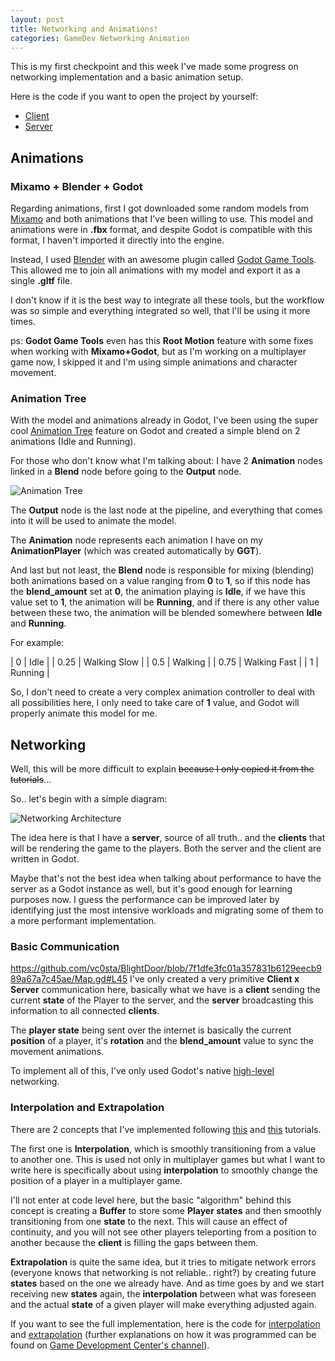 ```yaml
---
layout: post
title: Networking and Animations! 
categories: GameDev Networking Animation
---
```


This is my first checkpoint and this week I've made some progress on networking implementation and a basic animation setup.

Here is the code if you want to open the project by yourself:

- [Client](https://github.com/vc0sta/BlightDoor/)
- [Server](https://github.com/vc0sta/BlightDoor-Server)

## Animations

### Mixamo + Blender + Godot

Regarding animations, first I got downloaded some random models from [Mixamo](https://www.mixamo.com/) and both animations that I've been willing to use. This model and animations were in **.fbx** format, and despite Godot is compatible with this format, I haven't imported it directly into the engine.

Instead, I used [Blender](https://www.blender.org/) with an awesome plugin called [Godot Game Tools](https://viniguerrero.itch.io/godot-game-tools). This allowed me to join all animations with my model and export it as a single **.gltf** file.

I don't know if it is the best way to integrate all these tools, but the workflow was so simple and everything integrated so well, that I'll be using it more times.

ps: **Godot Game Tools** even has this **Root Motion** feature with some fixes when working with **Mixamo+Godot**, but as I'm working on a multiplayer game now, I skipped it and I'm using simple animations and character movement.

### Animation Tree

With the model and animations already in Godot, I've been using the super cool [Animation Tree](https://docs.godotengine.org/en/stable/tutorials/animation/animation_tree.html) feature on Godot and created a simple blend on 2 animations (Idle and Running).

For those who don't know what I'm talking about:
I have 2 **Animation** nodes linked in a **Blend** node before going to the **Output** node.

![Animation Tree]({{site.baseurl}}/post_images/2021-09-07/animation-tree.png)

The **Output** node is the last node at the pipeline, and everything that comes into it will be used to animate the model.

The **Animation** node represents each animation I have on my **AnimationPlayer** (which was created automatically by **GGT**).

And last but not least, the **Blend** node is responsible for mixing (blending) both animations based on a value ranging from **0** to **1**, so if this node has the **blend_amount** set at **0**, the animation playing is **Idle**, if we have this value set to **1**, the animation will be **Running**, and if there is any other value between these two, the animation will be blended somewhere between **Idle** and **Running**.

For example:

| 0    | Idle           |
| 0.25 | Walking Slow   |
| 0.5  | Walking        |
| 0.75 | Walking Fast   |
| 1    | Running        |

So, I don't need to create a very complex animation controller to deal with all possibilities here, I only need to take care of **1** value, and Godot will properly animate this model for me.


## Networking

Well, this will be more difficult to explain ~~because I only copied it from the tutorials~~...

So.. let's begin with a simple diagram:

![Networking Architecture]({{site.baseurl}}/post_images/2021-09-07/network-architecture.png)

The idea here is that I have a **server**, source of all truth.. and the **clients** that will be rendering the game to the players. Both the server and the client are written in Godot.

Maybe that's not the best idea when talking about performance to have the server as a Godot instance as well, but it's good enough for learning purposes now. I guess the performance can be improved later by identifying just the most intensive workloads and migrating some of them to a more performant implementation.

### Basic Communication
https://github.com/vc0sta/BlightDoor/blob/7f1dfe3fc01a357831b6129eecb989a67a7c45ae/Map.gd#L45
I've only created a very primitive **Client x Server** communication here, basically what we have is a **client** sending the current **state** of the Player to the server, and the **server** broadcasting this information to all connected **clients**.

The **player state** being sent over the internet is basically the current **position** of a player, it's **rotation** and the **blend_amount** value to sync the movement animations.

To implement all of this, I've only used Godot's native [high-level](https://docs.godotengine.org/en/stable/tutorials/networking/high_level_multiplayer.html) networking.

### Interpolation and Extrapolation

There are 2 concepts that I've implemented following [this](https://www.youtube.com/watch?v=w2p0ugw3afs&list=PLZ-54sd-DMAKU8Neo5KsVmq8KtoDkfi4s&index=13) and [this](https://www.youtube.com/watch?v=XGyrKmOxLcc&list=PLZ-54sd-DMAKU8Neo5KsVmq8KtoDkfi4s&index=14) tutorials.

The first one is **Interpolation**, which is smoothly transitioning from a value to another one. This is used not only in multiplayer games but what I want to write here is specifically about using **interpolation** to smoothly change the position of a player in a multiplayer game.

I'll not enter at code level here, but the basic "algorithm" behind this concept is creating a **Buffer** to store some **Player states** and then smoothly transitioning from one **state** to the next. This will cause an effect of continuity, and you will not see other players teleporting from a position to another because the **client** is filling the gaps between them.

**Extrapolation** is quite the same idea, but it tries to mitigate network errors (everyone knows that networking is not reliable.. right?) by creating future **states** based on the one we already have. And as time goes by and we start receiving new **states** again, the **interpolation** between what was foreseen and the actual **state** of a given player will make everything adjusted again.

If you want to see the full implementation, here is the code for [interpolation](https://github.com/vc0sta/BlightDoor/blob/7f1dfe3fc01a357831b6129eecb989a67a7c45ae/Map.gd#L29) and [extrapolation](https://github.com/vc0sta/BlightDoor/blob/7f1dfe3fc01a357831b6129eecb989a67a7c45ae/Map.gd#L45) (further explanations on how it was programmed can be found on [Game Development Center's channel](https://www.youtube.com/watch?v=w2p0ugw3afs&list=PLZ-54sd-DMAKU8Neo5KsVmq8KtoDkfi4s&index=13)).
